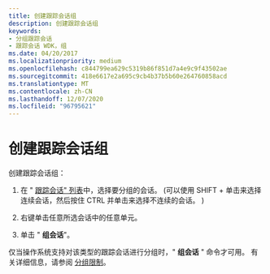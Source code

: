 ```yaml
---
title: 创建跟踪会话组
description: 创建跟踪会话组
keywords:
- 分组跟踪会话
- 跟踪会话 WDK，组
ms.date: 04/20/2017
ms.localizationpriority: medium
ms.openlocfilehash: c844799ea629c5319b86f851d7a4e9c9f43502ae
ms.sourcegitcommit: 418e6617e2a695c9cb4b37b5b60e264760858acd
ms.translationtype: MT
ms.contentlocale: zh-CN
ms.lasthandoff: 12/07/2020
ms.locfileid: "96795621"
---
```

# <a name="creating-trace-session-groups"></a>创建跟踪会话组


创建跟踪会话组：

1.  在 " [跟踪会话" 列表](trace-session-list.md)中，选择要分组的会话。  (可以使用 SHIFT + 单击来选择连续会话，然后按住 CTRL 并单击来选择不连续的会话。 ) 

2.  右键单击任意所选会话中的任意单元。

3.  单击 " **组会话**"。

仅当操作系统支持对该类型的跟踪会话进行分组时，" **组会话** " 命令才可用。 有关详细信息，请参阅 [分组限制](limitations-of-grouping.md)。
